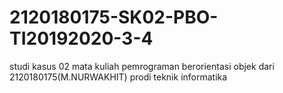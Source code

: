 # 2120180175-SK02-PBO-TI20192020-3-4
studi kasus 02 mata kuliah pemrograman berorientasi objek dari 2120180175(M.NURWAKHIT) prodi teknik informatika
